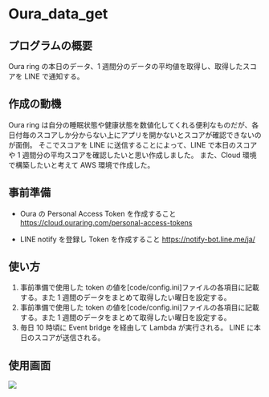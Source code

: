 # Oura_data_get

## プログラムの概要

Oura ring の本日のデータ、1 週間分のデータの平均値を取得し、取得したスコアを LINE で通知する。

## 作成の動機

Oura ring は自分の睡眠状態や健康状態を数値化してくれる便利なものだが、各日付毎のスコアしか分からない上にアプリを開かないとスコアが確認できないのが面倒。
そこでスコアを LINE に送信することによって、LINE で本日のスコアや 1 週間分の平均スコアを確認したいと思い作成しました。
また、Cloud 環境で構築したいと考えて AWS 環境で作成した。

## 事前準備

- Oura の Personal Access Token を作成すること
  https://cloud.ouraring.com/personal-access-tokens

- LINE notify を登録し Token を作成すること
  https://notify-bot.line.me/ja/

## 使い方

1. 事前準備で使用した token の値を[code/config.ini]ファイルの各項目に記載する。また 1 週間のデータをまとめて取得したい曜日を設定する。
1. 事前準備で使用した token の値を[code/config.ini]ファイルの各項目に記載する。また 1 週間のデータをまとめて取得したい曜日を設定する。
1. 毎日 10 時頃に Event bridge を経由して Lambda が実行される。 LINE に本日のスコアが送信される。

## 使用画面

![](https://raw.githubusercontent.com/wiki/Akiyoshi999/Oura_data_get/images/oura_get_photo.PNG)
